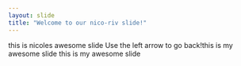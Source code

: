 ```yaml
---
layout: slide
title: "Welcome to our nico-riv slide!"
---
```

this is nicoles awesome slide
Use the left arrow to go back!this is my awesome slide
this is my awesome slide
